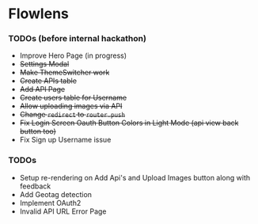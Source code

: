 # Flowlens

### TODOs (before internal hackathon)
- Improve Hero Page (in progress)
- ~~Settings Modal~~
- ~~Make ThemeSwitcher work~~
- ~~Create APIs table~~
- ~~Add API Page~~
- ~~Create users table for Username~~
- ~~Allow uploading images via API~~
- ~~Change `redirect` to `router.push`~~
- ~~Fix Login Screen Oauth Button Colors in Light Mode (api view back button too)~~
- Fix Sign up Username issue

### TODOs
- Setup re-rendering on Add Api's and Upload Images button along with feedback
- Add Geotag detection
- Implement OAuth2
- Invalid API URL Error Page 
